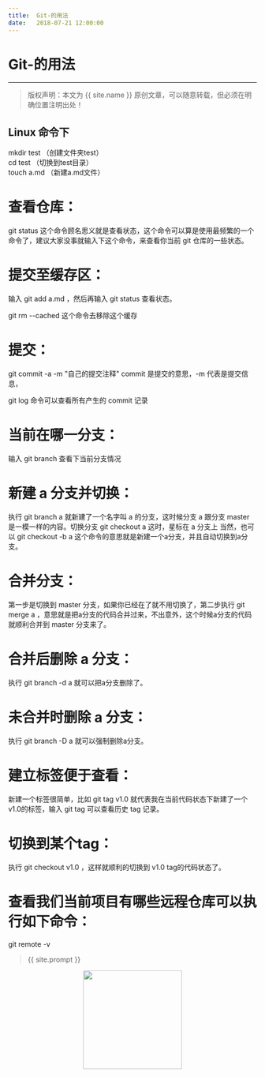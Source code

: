 ```yaml
---             
title:  Git-的用法
date:   2018-07-21 12:00:00
---
```

# Git-的用法
***
> 版权声明：本文为 {{ site.name }} 原创文章，可以随意转载，但必须在明确位置注明出处！

## Linux 命令下     

mkdir test （创建文件夹test）     
cd test （切换到test目录）     
touch a.md （新建a.md文件）      

# 查看仓库：     
git status 这个命令顾名思义就是查看状态，这个命令可以算是使用最频繁的一个命令了，建议大家没事就输入下这个命令，来查看你当前 git 仓库的一些状态。       

# 提交至缓存区：    
输入 git add a.md ，然后再输入 git status 查看状态。     

git rm --cached 这个命令去移除这个缓存       

# 提交：      
git commit -a -m "自己的提交注释"       commit 是提交的意思，-m 代表是提交信息，        

git log 命令可以查看所有产生的 commit 记录     

# 当前在哪一分支：      
输入 git branch 查看下当前分支情况     

# 新建 a 分支并切换：        
执行 git branch a 就新建了一个名字叫 a 的分支，这时候分支 a 跟分支 master 是一模一样的内容。切换分支 git checkout a   这时，星标在 a 分支上   当然，也可以 git checkout -b a 这个命令的意思就是新建一个a分支，并且自动切换到a分支。       

# 合并分支：       
第一步是切换到 master 分支，如果你已经在了就不用切换了，第二步执行 git merge a ，意思就是把a分支的代码合并过来，不出意外，这个时候a分支的代码就顺利合并到 master 分支来了。        

# 合并后删除 a 分支：     
执行 git branch -d a 就可以把a分支删除了。      

# 未合并时删除 a 分支：      
执行 git branch -D a 就可以强制删除a分支。       

# 建立标签便于查看：      
新建一个标签很简单，比如 git tag v1.0 就代表我在当前代码状态下新建了一个 v1.0的标签，输入 git tag 可以查看历史 tag 记录。      

# 切换到某个tag：       
执行 git checkout v1.0 ，这样就顺利的切换到 v1.0 tag的代码状态了。        


# 查看我们当前项目有哪些远程仓库可以执行如下命令：      
git remote -v      

> {{ site.prompt }}

<div  align="center">
<img src="https://xuujii.github.io/images/wechart.jpg" width = "200" height = "200"/>